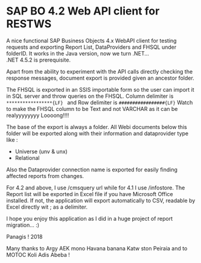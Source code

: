 # SAP BO 4.2 Web API client for RESTWS
A nice functional SAP Business Objects 4.x WebAPI client for testing requests and exporting Report List, DataProviders and FHSQL under folderID. It works in the Java version, now we turn .NET...  
.NET 4.5.2 is prerequisite.  

Apart from the ability to experiment with the API calls directly checking the response messages, document export is provided given an ancestor folder.  

The FHSQL is exported in an SSIS importable form so the user can import it in SQL server and throw queries on the FHSQL.
Column delimiter is ```*****************{LF} ```
and Row delimiter is ```#################{LF}```
Watch to make the FHSQL column to be Text and not VARCHAR as it can be realyyyyyyyy Loooong!!!!
 
The base of the export is always a folder. All Webi documents below this folder will be exported along with their information and dataprovider type like :  
* Universe (unv & unx)
* Relational  

Also the Dataprovider connection name is exported for easily finding affected reports from changes.

For 4.2 and above, I use /cmsquery url while for 4.1 I use /infostore.
The Report list will be exported in Excel file if you have Microsoft Office installed. If not, the application will export automatically to CSV, readable by Excel directly wit ; as a delimiter.

I hope you enjoy this application as I did in a huge project of report migration... :)

Panagis ! 2018

Many thanks to Argy AEK mono Havana banana Katw ston Peiraia and to MOTOC Koli Adis Abeba !
